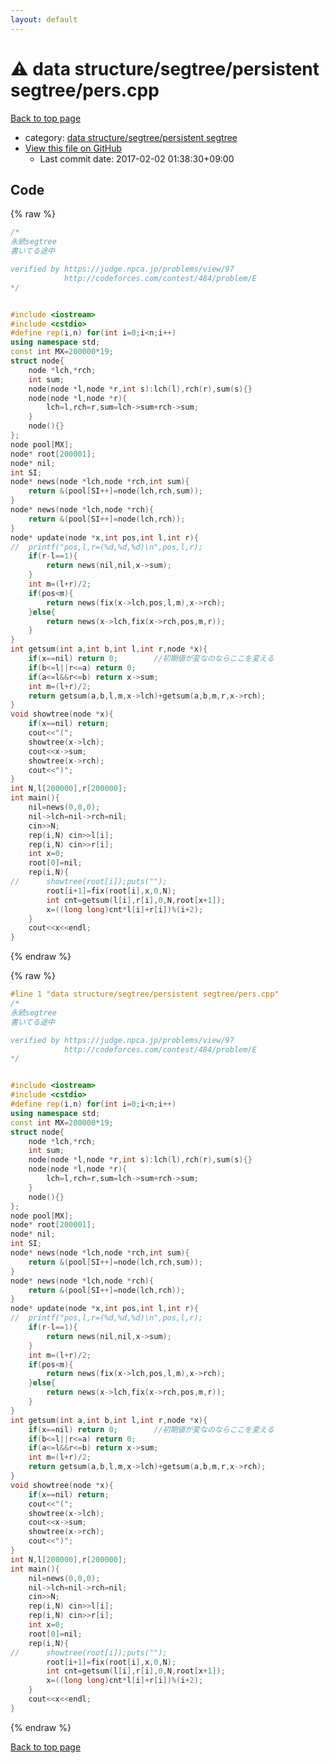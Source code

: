 ```yaml
---
layout: default
---
```


<!-- mathjax config similar to math.stackexchange -->
<script type="text/javascript" async
  src="https://cdnjs.cloudflare.com/ajax/libs/mathjax/2.7.5/MathJax.js?config=TeX-MML-AM_CHTML">
</script>
<script type="text/x-mathjax-config">
  MathJax.Hub.Config({
    TeX: { equationNumbers: { autoNumber: "AMS" }},
    tex2jax: {
      inlineMath: [ ['$','$'] ],
      processEscapes: true
    },
    "HTML-CSS": { matchFontHeight: false },
    displayAlign: "left",
    displayIndent: "2em"
  });
</script>

<script type="text/javascript" src="https://cdnjs.cloudflare.com/ajax/libs/jquery/3.4.1/jquery.min.js"></script>
<script src="https://cdn.jsdelivr.net/npm/jquery-balloon-js@1.1.2/jquery.balloon.min.js" integrity="sha256-ZEYs9VrgAeNuPvs15E39OsyOJaIkXEEt10fzxJ20+2I=" crossorigin="anonymous"></script>
<script type="text/javascript" src="../../../../assets/js/copy-button.js"></script>
<link rel="stylesheet" href="../../../../assets/css/copy-button.css" />


# :warning: data structure/segtree/persistent segtree/pers.cpp

<a href="../../../../index.html">Back to top page</a>

* category: <a href="../../../../index.html#804b46389e12899b5eab90f4bea5a2e6">data structure/segtree/persistent segtree</a>
* <a href="{{ site.github.repository_url }}/blob/master/data structure/segtree/persistent segtree/pers.cpp">View this file on GitHub</a>
    - Last commit date: 2017-02-02 01:38:30+09:00




## Code

<a id="unbundled"></a>
{% raw %}
```cpp
/*
永続segtree
書いてる途中

verified by https://judge.npca.jp/problems/view/97
			http://codeforces.com/contest/484/problem/E
*/


#include <iostream>
#include <cstdio>
#define rep(i,n) for(int i=0;i<n;i++)
using namespace std;
const int MX=200000*19;
struct node{
	node *lch,*rch;
	int sum;
	node(node *l,node *r,int s):lch(l),rch(r),sum(s){}
	node(node *l,node *r){
		lch=l,rch=r,sum=lch->sum+rch->sum;
	}
	node(){}
};
node pool[MX];
node* root[200001];
node* nil;
int SI;
node* news(node *lch,node *rch,int sum){
	return &(pool[SI++]=node(lch,rch,sum));
}
node* news(node *lch,node *rch){
	return &(pool[SI++]=node(lch,rch));
}
node* update(node *x,int pos,int l,int r){
//	printf("pos,l,r=(%d,%d,%d)\n",pos,l,r);
	if(r-l==1){
		return news(nil,nil,x->sum);
	}
	int m=(l+r)/2;
	if(pos<m){
		return news(fix(x->lch,pos,l,m),x->rch);
	}else{
		return news(x->lch,fix(x->rch,pos,m,r));
	}
}
int getsum(int a,int b,int l,int r,node *x){
	if(x==nil) return 0;		//初期値が変なのならここを変える
	if(b<=l||r<=a) return 0;
	if(a<=l&&r<=b) return x->sum;
	int m=(l+r)/2;
	return getsum(a,b,l,m,x->lch)+getsum(a,b,m,r,x->rch);
}
void showtree(node *x){
	if(x==nil) return;
	cout<<"(";
	showtree(x->lch);
	cout<<x->sum;
	showtree(x->rch);
	cout<<")";
}
int N,l[200000],r[200000];
int main(){
	nil=news(0,0,0);
	nil->lch=nil->rch=nil;
	cin>>N;
	rep(i,N) cin>>l[i];
	rep(i,N) cin>>r[i];
	int x=0;
	root[0]=nil;
	rep(i,N){
//		showtree(root[i]);puts("");
		root[i+1]=fix(root[i],x,0,N);
		int cnt=getsum(l[i],r[i],0,N,root[x+1]);
		x=((long long)cnt*l[i]+r[i])%(i+2);
	}
	cout<<x<<endl;
}
```
{% endraw %}

<a id="bundled"></a>
{% raw %}
```cpp
#line 1 "data structure/segtree/persistent segtree/pers.cpp"
/*
永続segtree
書いてる途中

verified by https://judge.npca.jp/problems/view/97
			http://codeforces.com/contest/484/problem/E
*/


#include <iostream>
#include <cstdio>
#define rep(i,n) for(int i=0;i<n;i++)
using namespace std;
const int MX=200000*19;
struct node{
	node *lch,*rch;
	int sum;
	node(node *l,node *r,int s):lch(l),rch(r),sum(s){}
	node(node *l,node *r){
		lch=l,rch=r,sum=lch->sum+rch->sum;
	}
	node(){}
};
node pool[MX];
node* root[200001];
node* nil;
int SI;
node* news(node *lch,node *rch,int sum){
	return &(pool[SI++]=node(lch,rch,sum));
}
node* news(node *lch,node *rch){
	return &(pool[SI++]=node(lch,rch));
}
node* update(node *x,int pos,int l,int r){
//	printf("pos,l,r=(%d,%d,%d)\n",pos,l,r);
	if(r-l==1){
		return news(nil,nil,x->sum);
	}
	int m=(l+r)/2;
	if(pos<m){
		return news(fix(x->lch,pos,l,m),x->rch);
	}else{
		return news(x->lch,fix(x->rch,pos,m,r));
	}
}
int getsum(int a,int b,int l,int r,node *x){
	if(x==nil) return 0;		//初期値が変なのならここを変える
	if(b<=l||r<=a) return 0;
	if(a<=l&&r<=b) return x->sum;
	int m=(l+r)/2;
	return getsum(a,b,l,m,x->lch)+getsum(a,b,m,r,x->rch);
}
void showtree(node *x){
	if(x==nil) return;
	cout<<"(";
	showtree(x->lch);
	cout<<x->sum;
	showtree(x->rch);
	cout<<")";
}
int N,l[200000],r[200000];
int main(){
	nil=news(0,0,0);
	nil->lch=nil->rch=nil;
	cin>>N;
	rep(i,N) cin>>l[i];
	rep(i,N) cin>>r[i];
	int x=0;
	root[0]=nil;
	rep(i,N){
//		showtree(root[i]);puts("");
		root[i+1]=fix(root[i],x,0,N);
		int cnt=getsum(l[i],r[i],0,N,root[x+1]);
		x=((long long)cnt*l[i]+r[i])%(i+2);
	}
	cout<<x<<endl;
}

```
{% endraw %}

<a href="../../../../index.html">Back to top page</a>


